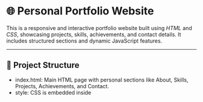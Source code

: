 # 🌐 Personal Portfolio Website

This is a responsive and interactive portfolio website built using *HTML* and *CSS*, showcasing projects, skills, achievements, and contact details. It includes structured sections and dynamic JavaScript features.

---

## 📁 Project Structure

- index.html: Main HTML page with personal sections like About, Skills, Projects, Achievements, and Contact.
- style: CSS is embedded inside <style> tags to handle layout, responsiveness, colors, and font styling.
- images/: Folder containing project screenshots, skill icons, certificates, and profile image.
- LAXMI_resume.pdf: Resume download link.
- script: JavaScript handles interaction such as toggling the contact section.

---

## ✨ Features

- *Flexbox-based Layout*: Used for arranging content in a visually pleasing format.
- *Responsive Image Display*: All images are styled with rounded corners and flex containers.
- *Toggle Contact Button*: JavaScript function to show/hide contact info dynamically.
- *Custom Buttons & Hover Effects*: Styled buttons with shadow and press animation.
- *Project Showcase*: Includes screenshots and brief descriptions for major work.
- *Certificates Gallery*: Displays certification images with consistent size and spacing.
- *Downloadable Resume Link*.

---

## 📌 Technologies Used

- *HTML5*
- *CSS3*
- *Vanilla JavaScript*

---

## 🚀 Getting Started

To run the portfolio locally:

1. Clone the repository:

git clone https://github.com/yourusername/your-repo-name.git

2. Open index.html in any browser.

---

## 🛠️ Customization

You can replace:
- Personal content in text blocks
- Image files with your own
- Resume PDF with your version

---

## 📃 License

This project is open-source and free to use for personal and educational purposes.
